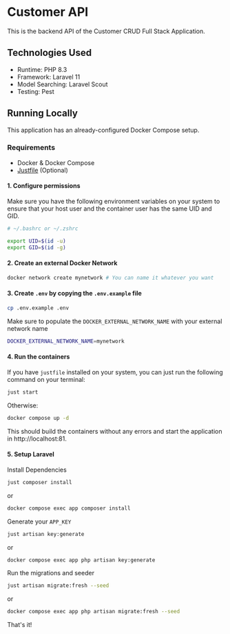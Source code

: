 # Customer API

This is the backend API of the Customer CRUD Full Stack Application.

## Technologies Used

- Runtime: PHP 8.3
- Framework: Laravel 11
- Model Searching: Laravel Scout
- Testing: Pest

## Running Locally

This application has an already-configured Docker Compose setup.

### Requirements

- Docker & Docker Compose
- [Justfile](https://github.com/casey/just) (Optional)

#### 1. Configure permissions

Make sure you have the following environment variables on your system to ensure that your host user and the container user has the same UID and GID.

```bash
# ~/.bashrc or ~/.zshrc

export UID=$(id -u)
export GID=$(id -g)
```

#### 2. Create an external Docker Network
```bash
docker network create mynetwork # You can name it whatever you want
```

#### 3. Create `.env` by copying the `.env.example` file

```bash
cp .env.example .env
```

Make sure to populate the `DOCKER_EXTERNAL_NETWORK_NAME` with your external network name
```bash
DOCKER_EXTERNAL_NETWORK_NAME=mynetwork
```

#### 4. Run the containers

If you have `justfile` installed on your system, you can just run the following command on your terminal:

```bash
just start
```

Otherwise:
```bash
docker compose up -d
```

This should build the containers without any errors and start the application in http://localhost:81.

#### 5. Setup Laravel

Install Dependencies
```bash
just composer install
```
or
```bash
docker compose exec app composer install
```

Generate your `APP_KEY`
```bash
just artisan key:generate
```

or

```bash
docker compose exec app php artisan key:generate
```
Run the migrations and seeder

```bash
just artisan migrate:fresh --seed
```

or

```bash
docker compose exec app php artisan migrate:fresh --seed
```

That's it!
